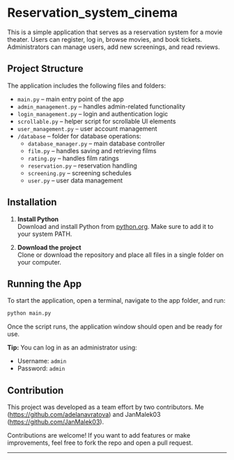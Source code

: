 # Reservation_system_cinema
This is a simple application that serves as a reservation system for a movie theater. Users can register, log in, browse movies, and book tickets. Administrators can manage users, add new screenings, and read reviews.

## Project Structure

The application includes the following files and folders:

- `main.py` – main entry point of the app
- `admin_management.py` – handles admin-related functionality
- `login_management.py` – login and authentication logic
- `scrollable.py` – helper script for scrollable UI elements
- `user_management.py` – user account management
- `/database` – folder for database operations:
  - `database_manager.py` – main database controller
  - `film.py` – handles saving and retrieving films
  - `rating.py` – handles film ratings
  - `reservation.py` – reservation handling
  - `screening.py` – screening schedules
  - `user.py` – user data management

## Installation

1. **Install Python**  
   Download and install Python from [python.org](https://www.python.org/downloads/). Make sure to add it to your system PATH.

2. **Download the project**  
   Clone or download the repository and place all files in a single folder on your computer.

## Running the App

To start the application, open a terminal, navigate to the app folder, and run:

```bash
python main.py
```

Once the script runs, the application window should open and be ready for use.

**Tip:** You can log in as an administrator using:
- Username: `admin`
- Password: `admin`

## Contribution

This project was developed as a team effort by two contributors. Me (https://github.com/adelanavratova) and JanMalek03 (https://github.com/JanMalek03).  

Contributions are welcome! If you want to add features or make improvements, feel free to fork the repo and open a pull request.

---
